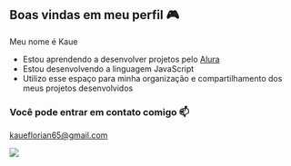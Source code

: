 ## Boas vindas em meu perfil 🎮

Meu nome é Kaue
- Estou aprendendo a desenvolver projetos pelo [Alura](https://www.alura.com.br)
- Estou desenvolvendo a linguagem JavaScript
- Utilizo esse espaço para minha organização e compartilhamento dos meus projetos desenvolvidos

### Você pode entrar em contato comigo 📫

kaueflorian65@gmail.com

![](https://media.tenor.com/e8aElio9JQAAAAAi/mario-walking.gif)
